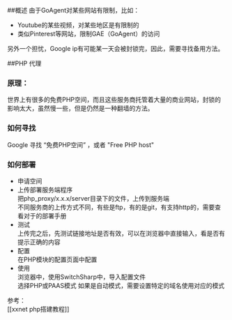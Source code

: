 ##概述
由于GoAgent对某些网站有限制，比如：
+ Youtube的某些视频，对某些地区是有限制的
+ 类似Pinterest等网站，限制GAE（GoAgent）的访问

另外一个担忧，Google ip有可能某一天会被封锁完，因此，需要寻找备用方法。  

##PHP 代理
### 原理：
世界上有很多的免费PHP空间，而且这些服务商托管着大量的商业网站，封锁的影响太大，虽然慢一些，但是仍然是一种翻墙的方法。

### 如何寻找
Google 寻找 “免费PHP空间” ，或者 "Free PHP host"

### 如何部署
+ 申请空间
+ 上传部署服务端程序  
  把php_proxy/x.x.x/server目录下的文件，上传到服务端  
  不同服务商的上传方式不同，有些是ftp，有的是git，有支持http的，需要查看对于的部署手册
+ 测试  
  上传完之后，先测试链接地址是否有效，可以在浏览器中直接输入，看是否有提示正确的内容  
+ 配置  
  在PHP模块的配置页面中配置
+ 使用  
  浏览器中，使用SwitchSharp中，导入配置文件  
  选择PHP或PAAS模式
  如果是自动模式，需要设置特定的域名使用对应的模式  

参考：    
[[xxnet php搭建教程]]